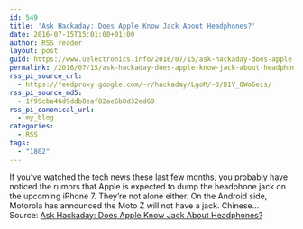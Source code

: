 ```yaml
---
id: 549
title: 'Ask Hackaday: Does Apple Know Jack About Headphones?'
date: 2016-07-15T15:01:00+01:00
author: RSS reader
layout: post
guid: https://www.uelectronics.info/2016/07/15/ask-hackaday-does-apple-know-jack-about-headphones/
permalink: /2016/07/15/ask-hackaday-does-apple-know-jack-about-headphones/
rss_pi_source_url:
  - https://feedproxy.google.com/~r/hackaday/LgoM/~3/B1Y_0Wo6eis/
rss_pi_source_md5:
  - 1f99cba46d9ddb8eaf82ae6b8d32ed69
rss_pi_canonical_url:
  - my_blog
categories:
  - RSS
tags:
  - "1802"
---
```

If you’ve watched the tech news these last few months, you probably have noticed the rumors that Apple is expected to dump the headphone jack on the upcoming iPhone 7. They’re not alone either. On the Android side, Motorola has announced the Moto Z will not have a jack. Chinese…&#013;  
Source: <a href="https://feedproxy.google.com/~r/hackaday/LgoM/~3/B1Y_0Wo6eis/" target="_blank">Ask Hackaday: Does Apple Know Jack About Headphones?</a>